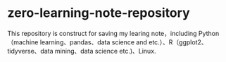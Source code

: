 # zero-learning-note-repository
This repository is construct for saving my learing note，including Python（machine learning、pandas、data science and etc.）、R（ggplot2、tidyverse、data mining、data science etc.)、Linux.
